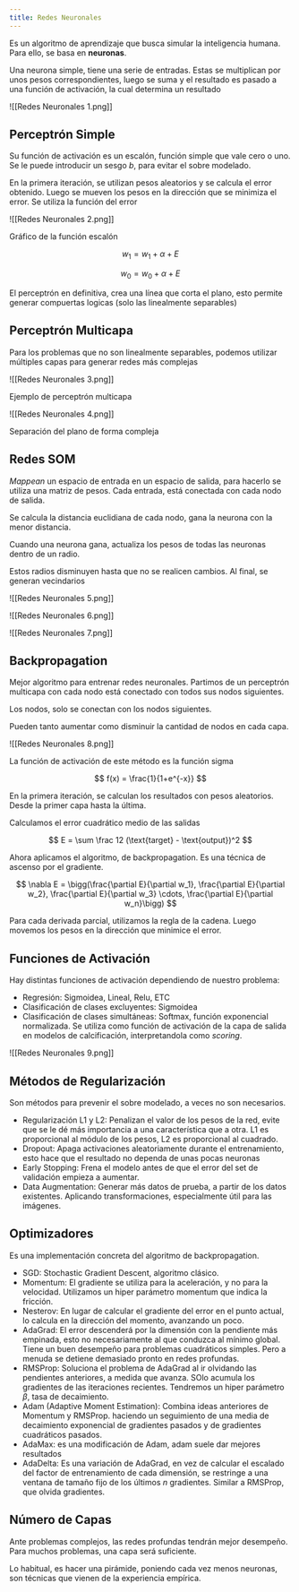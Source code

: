 ```yaml
---
title: Redes Neuronales
---
```


Es un algoritmo de aprendizaje que busca simular la inteligencia humana. Para ello, se basa en **neuronas**.

Una neurona simple, tiene una serie de entradas. Estas se multiplican por unos pesos correspondientes, luego se suma y el resultado es pasado a una función de activación, la cual determina un resultado

![[Redes Neuronales 1.png]]

## Perceptrón Simple

Su función de activación es un escalón, función simple que vale cero o uno. Se le puede introducir un sesgo $b$, para evitar el sobre modelado.

En la primera iteración, se utilizan pesos aleatorios y se calcula el error obtenido. Luego se mueven los pesos en la dirección que se minimiza el error. Se utiliza la función del error

![[Redes Neuronales 2.png]]

Gráfico de la función escalón

$$
w_1 = w_1 + \alpha + E
$$

$$
w_0 = w_0 + \alpha + E
$$

El perceptrón en definitiva, crea una línea que corta el plano, esto permite generar compuertas logicas (solo las linealmente separables)

## Perceptrón Multicapa

Para los problemas que no son linealmente separables, podemos utilizar múltiples capas para generar redes más complejas

![[Redes Neuronales 3.png]]

Ejemplo de perceptrón multicapa

![[Redes Neuronales 4.png]]

Separación del plano de forma compleja

## Redes SOM

*Mappean* un espacio de entrada en un espacio de salida, para hacerlo se utiliza una matriz de pesos. Cada entrada, está conectada con cada nodo de salida.

Se calcula la distancia euclidiana de cada nodo, gana la neurona con la menor distancia.

Cuando una neurona gana, actualiza los pesos de todas las neuronas dentro de un radio.

Estos radios disminuyen hasta que no se realicen cambios. Al final, se generan vecindarios

![[Redes Neuronales 5.png]]

![[Redes Neuronales 6.png]]

![[Redes Neuronales 7.png]]

## Backpropagation

Mejor algoritmo para entrenar redes neuronales. Partimos de un perceptrón multicapa con cada nodo está conectado con todos sus nodos siguientes.

Los nodos, solo se conectan con los nodos siguientes.

Pueden tanto aumentar como disminuir la cantidad de nodos en cada capa.

![[Redes Neuronales 8.png]]

La función de activación de este método es la función sigma

$$
f(x) = \frac{1}{1+e^{-x}}
$$

En la primera iteración, se calculan los resultados con pesos aleatorios. Desde la primer capa hasta la última.

Calculamos el error cuadrático medio de las salidas

$$
E =  \sum \frac 12 (\text{target} - \text{output})^2
$$

Ahora aplicamos el algoritmo, de backpropagation. Es una técnica de ascenso por el gradiente.

$$
\nabla E = \bigg(\frac{\partial E}{\partial w_1}, \frac{\partial E}{\partial w_2}, \frac{\partial E}{\partial w_3} \cdots, \frac{\partial E}{\partial w_n}\bigg)
$$

Para cada derivada parcial, utilizamos la regla de la cadena. Luego movemos los pesos en la dirección que minimice el error.

## Funciones de Activación

Hay distintas funciones de activación dependiendo de nuestro problema:

- Regresión: Sigmoidea, Lineal, Relu, ETC
- Clasificación de clases excluyentes: Sigmoidea
- Clasificación de clases simultáneas: Softmax, función exponencial normalizada. Se utiliza como función de activación de la capa de salida en modelos de calcificación, interpretandola como *scoring*.

![[Redes Neuronales 9.png]]

## Métodos de Regularización

Son métodos para prevenir el sobre modelado, a veces no son necesarios.

- Regularización L1 y L2: Penalizan el valor de los pesos de la red, evite que se le dé más importancia a una característica que a otra. L1 es proporcional al módulo de los pesos, L2 es proporcional al cuadrado.
- Dropout: Apaga activaciones aleatoriamente durante el entrenamiento, esto hace que el resultado no dependa de unas pocas neuronas
- Early Stopping: Frena el modelo antes de que el error del set de validación empieza a aumentar.
- Data Augmentation: Generar más datos de prueba, a partir de los datos existentes. Aplicando transformaciones, especialmente útil para las imágenes.

## Optimizadores

Es una implementación concreta del algoritmo de backpropagation.

- SGD: Stochastic Gradient Descent, algoritmo clásico.
- Momentum: El gradiente se utiliza para la aceleración, y no para la velocidad. Utilizamos un hiper parámetro momentum que indica la fricción.
- Nesterov: En lugar de calcular el gradiente del error en el punto actual, lo calcula en la dirección del momento, avanzando un poco.
- AdaGrad: El error descenderá por la dimensión con la pendiente más empinada, esto no necesariamente al que conduzca al mínimo global. Tiene un buen desempeño para problemas cuadráticos simples. Pero a menuda se detiene demasiado pronto en redes profundas.
- RMSProp: Soluciona el problema de AdaGrad al ir olvidando las pendientes anteriores, a medida que avanza. SOlo acumula los gradientes de las iteraciones recientes. Tendremos un hiper parámetro $\beta$, tasa de decaimiento.
- Adam (Adaptive Moment Estimation): Combina ideas anteriores de Momentum y RMSProp. haciendo un seguimiento de una media de decaimiento exponencial de gradientes pasados y de gradientes cuadráticos pasados.
- AdaMax: es una modificación de Adam, adam suele dar mejores resultados
- AdaDelta: Es una variación de AdaGrad, en vez de calcular el escalado del factor de entrenamiento de cada dimensión, se restringe a una ventana de tamaño fijo de los últimos $n$ gradientes. Similar a RMSProp, que olvida gradientes.

## Número de Capas

Ante problemas complejos, las redes profundas tendrán mejor desempeño. Para muchos problemas, una capa será suficiente.

Lo habitual, es hacer una pirámide, poniendo cada vez menos neuronas, son técnicas que vienen de la experiencia empírica.
